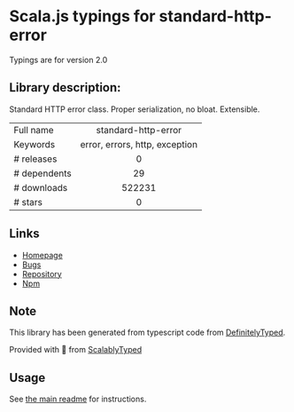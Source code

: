 
# Scala.js typings for standard-http-error

Typings are for version 2.0

## Library description:
Standard HTTP error class. Proper serialization, no bloat. Extensible.

|                    |                 |
| ------------------ | :-------------: |
| Full name          | standard-http-error |
| Keywords           | error, errors, http, exception |
| # releases         | 0 |
| # dependents       | 29 |
| # downloads        | 522231 |
| # stars            | 0 |

## Links
- [Homepage](https://github.com/moll/js-standard-http-error)
- [Bugs](https://github.com/moll/js-standard-http-error/issues)
- [Repository](https://github.com/moll/js-standard-http-error)
- [Npm](https://www.npmjs.com/package/standard-http-error)
    


## Note
This library has been generated from typescript code from [DefinitelyTyped](https://definitelytyped.org).

Provided with :purple_heart: from [ScalablyTyped](https://github.com/oyvindberg/ScalablyTyped)

## Usage
See [the main readme](../../readme.md) for instructions.



